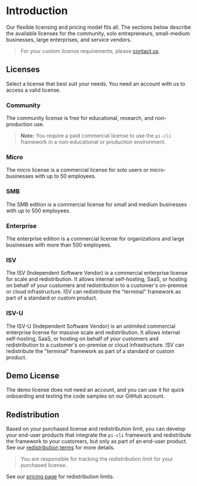 # Introduction
Our flexible licensing and pricing model fits all. The sections below describe the available licenses for the community, solo entrepreneurs, small-medium businesses, large enterprises, and service vendors.

> For your custom license requirements, please [contact us](https://www.perpetualintelligence.com/support).

## Licenses
Select a license that best suit your needs. You need an account with us to access a valid license.

### Community
The community license is free for educational, research, and non-production use. 

> **Note:** You require a paid commercial license to use the `pi-cli` framework in a non-educational or production environment. 

### Micro
The micro license is a commercial license for solo users or micro-businesses with up to 50 employees. 

### SMB
The SMB edition is a commercial license for small and medium businesses with up to 500 employees.

### Enterprise
The enterprise edition is a commercial license for organizations and large businesses with more than 500 employees.

### ISV
The ISV (Independent Software Vendor) is a commercial enterprise license for scale and redistribution. It allows internal self-hosting, SaaS, or hosting on behalf of your customers and redistribution to a customer's on-premise or cloud infrastructure. ISV can redistribute the "terminal" framework as part of a standard or custom product.

### ISV-U
The ISV-U (Independent Software Vendor) is an unlimited commercial enterprise license for massive scale and redistribution. It allows internal self-hosting, SaaS, or hosting on behalf of your customers and redistribution to a customer's on-premise or cloud infrastructure. ISV can redistribute the "terminal" framework as part of a standard or custom product.

## Demo License
The demo license does not need an account, and you can use it for quick onboarding and testing the code samples on our GitHub account.

## Redistribution
Based on your purchased license and redistribution limit, you can develop your end-user products that integrate the `pi-cli` framework and redistribute the framework to your customers, but only as part of an end-user product. See our [redistribution terms](https://terms.perpetualintelligence.com/articles/redistribution.html) for more details.

> You are responsible for tracking the redistribution limit for your purchased license.

See our [pricing page](https://perpetualintelligence.com/products/terminal#pricing) for redistribution limits.

